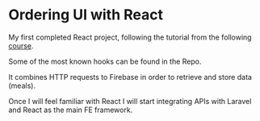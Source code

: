 # Ordering UI with React

My first completed React project, following the tutorial from the following [course](https://www.udemy.com/course/react-the-complete-guide-incl-redux/).

Some of the most known hooks can be found in the Repo.

It combines HTTP requests to Firebase in order to retrieve and store data (meals).

Once I will feel familiar with React I will start integrating APIs with Laravel and React as the main FE framework.
